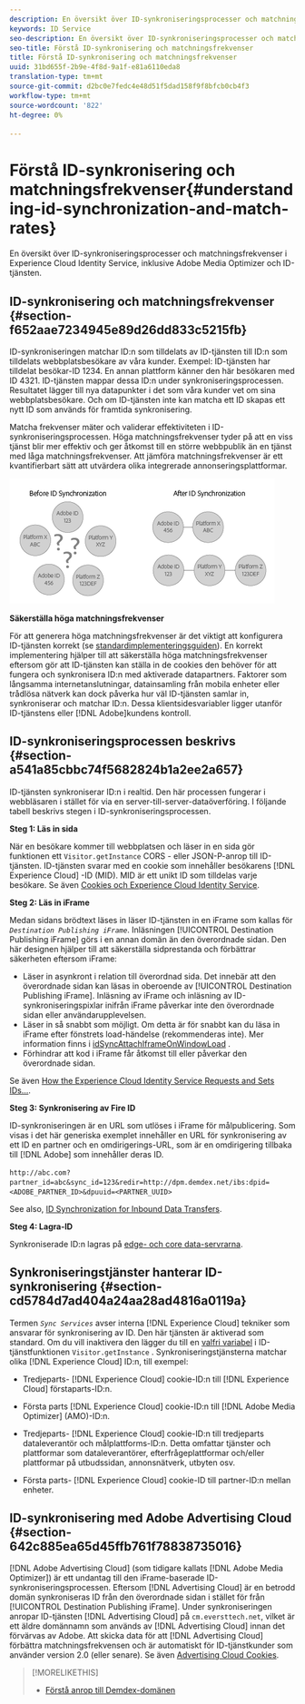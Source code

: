 ```yaml
---
description: En översikt över ID-synkroniseringsprocesser och matchningsfrekvenser i Experience Cloud Identity Service, inklusive Adobe Media Optimizer och ID-tjänsten.
keywords: ID Service
seo-description: En översikt över ID-synkroniseringsprocesser och matchningsfrekvenser i Experience Cloud Identity Service, inklusive Adobe Media Optimizer och ID-tjänsten.
seo-title: Förstå ID-synkronisering och matchningsfrekvenser
title: Förstå ID-synkronisering och matchningsfrekvenser
uuid: 31bd655f-2b9e-4f8d-9a1f-e81a6110eda8
translation-type: tm+mt
source-git-commit: d2bc0e7fedc4e48d51f5dad158f9f8bfcb0cb4f3
workflow-type: tm+mt
source-wordcount: '822'
ht-degree: 0%

---
```



# Förstå ID-synkronisering och matchningsfrekvenser{#understanding-id-synchronization-and-match-rates}

En översikt över ID-synkroniseringsprocesser och matchningsfrekvenser i Experience Cloud Identity Service, inklusive Adobe Media Optimizer och ID-tjänsten.

## ID-synkronisering och matchningsfrekvenser {#section-f652aae7234945e89d26dd833c5215fb}

ID-synkroniseringen matchar ID:n som tilldelats av ID-tjänsten till ID:n som tilldelats webbplatsbesökare av våra kunder. Exempel: ID-tjänsten har tilldelat besökar-ID 1234. En annan plattform känner den här besökaren med ID 4321. ID-tjänsten mappar dessa ID:n under synkroniseringsprocessen. Resultatet lägger till nya datapunkter i det som våra kunder vet om sina webbplatsbesökare. Och om ID-tjänsten inte kan matcha ett ID skapas ett nytt ID som används för framtida synkronisering.

Matcha frekvenser mäter och validerar effektiviteten i ID-synkroniseringsprocessen. Höga matchningsfrekvenser tyder på att en viss tjänst blir mer effektiv och ger åtkomst till en större webbpublik än en tjänst med låga matchningsfrekvenser. Att jämföra matchningsfrekvenser är ett kvantifierbart sätt att utvärdera olika integrerade annonseringsplattformar.

![](assets/idsync2.png)

**Säkerställa höga matchningsfrekvenser**

För att generera höga matchningsfrekvenser är det viktigt att konfigurera ID-tjänsten korrekt (se [standardimplementeringsguiden](../implementation-guides/standard.md#concept-89cd0199a9634fc48644f2d61e3d2445)). En korrekt implementering hjälper till att säkerställa höga matchningsfrekvenser eftersom gör att ID-tjänsten kan ställa in de cookies den behöver för att fungera och synkronisera ID:n med aktiverade datapartners. Faktorer som långsamma internetanslutningar, datainsamling från mobila enheter eller trådlösa nätverk kan dock påverka hur väl ID-tjänsten samlar in, synkroniserar och matchar ID:n. Dessa klientsidesvariabler ligger utanför ID-tjänstens eller [!DNL Adobe]kundens kontroll.

## ID-synkroniseringsprocessen beskrivs {#section-a541a85cbbc74f5682824b1a2ee2a657}

ID-tjänsten synkroniserar ID:n i realtid. Den här processen fungerar i webbläsaren i stället för via en server-till-server-dataöverföring. I följande tabell beskrivs stegen i ID-synkroniseringsprocessen.

**Steg 1: Läs in sida**

När en besökare kommer till webbplatsen och läser in en sida gör funktionen ett `Visitor.getInstance` CORS [](../reference/cors.md#concept-6c280446990d46d88ba9da15d2dcc758) - eller JSON-P-anrop till ID-tjänsten. ID-tjänsten svarar med en cookie som innehåller besökarens [!DNL Experience Cloud] -ID (MID). MID är ett unikt ID som tilldelas varje besökare. Se även [Cookies och Experience Cloud Identity Service](../introduction/cookies.md).

**Steg 2: Läs in iFrame**

Medan sidans brödtext läses in läser ID-tjänsten in en iFrame som kallas för *`Destination Publishing iFrame`*. Inläsningen [!UICONTROL Destination Publishing iFrame] görs i en annan domän än den överordnade sidan. Den här designen hjälper till att säkerställa sidprestanda och förbättrar säkerheten eftersom iFrame:

* Läser in asynkront i relation till överordnad sida. Det innebär att den överordnade sidan kan läsas in oberoende av [!UICONTROL Destination Publishing iFrame]. Inläsning av iFrame och inläsning av ID-synkroniseringspixlar inifrån iFrame påverkar inte den överordnade sidan eller användarupplevelsen.
* Läser in så snabbt som möjligt. Om detta är för snabbt kan du läsa in iFrame efter fönstrets load-händelse (rekommenderas inte). Mer information finns i [idSyncAttachIframeOnWindowLoad](../library/function-vars/idsyncattachiframeonwindowload.md#reference-b86b7112e0814a4c82c4e24c158508f4) .
* Förhindrar att kod i iFrame får åtkomst till eller påverkar den överordnade sidan.

Se även [How the Experience Cloud Identity Service Requests and Sets IDs...](../introduction/id-request.md#concept-2caacebb1d244402816760e9b8bcef6a).

**Steg 3: Synkronisering av Fire ID**

ID-synkroniseringen är en URL som utlöses i iFrame för målpublicering. Som visas i det här generiska exemplet innehåller en URL för synkronisering av ett ID en partner och en omdirigerings-URL, som är en omdirigering tillbaka till [!DNL Adobe] som innehåller deras ID.

`http://abc.com?partner_id=abc&sync_id=123&redir=http://dpm.demdex.net/ibs:dpid=<ADOBE_PARTNER_ID>&dpuuid=<PARTNER_UUID>`

See also, [ID Synchronization for Inbound Data Transfers](https://docs.adobe.com/content/help/en/audience-manager/user-guide/implementation-integration-guides/sending-audience-data/batch-data-transfer-process/id-sync-http.html).

**Steg 4: Lagra-ID**

Synkroniserade ID:n lagras på [edge- och core data-servrarna](https://docs.adobe.com/content/help/en/audience-manager/user-guide/reference/system-components/components-edge.html).

## Synkroniseringstjänster hanterar ID-synkronisering {#section-cd5784d7ad404a24aa28ad4816a0119a}

Termen *`Sync Services`* avser interna [!DNL Experience Cloud] tekniker som ansvarar för synkronisering av ID. Den här tjänsten är aktiverad som standard. Om du vill inaktivera den lägger du till en [valfri variabel](../library/function-vars/disableidsync.md#reference-589d6b489ac64eddb5a7ff758945e414) i ID-tjänstfunktionen `Visitor.getInstance` . Synkroniseringstjänsterna matchar olika [!DNL Experience Cloud] ID:n, till exempel:

* Tredjeparts- [!DNL Experience Cloud] cookie-ID:n till [!DNL Experience Cloud] förstaparts-ID:n.

* Första parts [!DNL Experience Cloud] cookie-ID:n till [!DNL Adobe Media Optimizer] (AMO)-ID:n.

* Tredjeparts- [!DNL Experience Cloud] cookie-ID:n till tredjeparts dataleverantör och målplattforms-ID:n. Detta omfattar tjänster och plattformar som dataleverantörer, efterfrågeplattformar och/eller plattformar på utbudssidan, annonsnätverk, utbyten osv.
* Första parts- [!DNL Experience Cloud] cookie-ID till partner-ID:n mellan enheter.

## ID-synkronisering med Adobe Advertising Cloud {#section-642c885ea65d45ffb761f78838735016}

[!DNL Adobe Advertising Cloud] (som tidigare kallats [!DNL Adobe Media Optimizer]) är ett undantag till den iFrame-baserade ID-synkroniseringsprocessen. Eftersom [!DNL Advertising Cloud] är en betrodd domän synkroniseras ID från den överordnade sidan i stället för från [!UICONTROL Destination Publishing iFrame]. Under synkroniseringen anropar ID-tjänsten [!DNL Advertising Cloud] på `cm.eversttech.net`, vilket är ett äldre domännamn som används av [!DNL Advertising Cloud] innan det förvärvas av Adobe. Att skicka data för att [!DNL Advertising Cloud] förbättra matchningsfrekvensen och är automatiskt för ID-tjänstkunder som använder version 2.0 (eller senare). Se även [Advertising Cloud Cookies](https://docs.adobe.com/content/help/en/core-services/interface/ec-cookies/cookies-advertising-cloud.html).

>[!MORELIKETHIS]
>
>* [Förstå anrop till Demdex-domänen](https://docs.adobe.com/content/help/en/audience-manager/user-guide/reference/demdex-calls.html)

